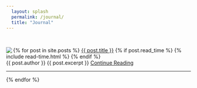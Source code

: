 ```yaml
---
  layout: splash
  permalink: /journal/
  title: "Journal"
---
```

<br>
<div class="{{ include.type | default: "list" }}__item">
<p>{% for post in site.posts %}
  <span><a href="{{ post.url | preprend: site.baseurl }}"><img src=" {{ post.image }}" align="left"></a></span>
  <span><a class="post-link" href="{{ post.url | prepend: site.baseurl }}"></a></span>
  <span><a class="post-link" href="{{ post.url | prepend: site.baseurl }}">{{ post.title }}</a></span>
{% if post.read_time %}
  <span class="page__meta"><i class="far fa-clock" aria-hidden="true"></i> {% include read-time.html %}</span>
{% endif %}
<br>
<span class="post-meta"></span>
<span class="post-meta">{{ post.author }}</span>
<span>{{ post.excerpt }}</span>
<span><a class="btn btn-default" href="{{ post.url | prepend: site.baseurl }}">Continue Reading</a></span><br>
<hr>
{% endfor %}
